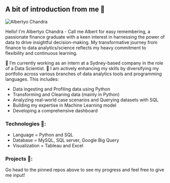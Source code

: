 ## A bit of introduction from me 👋

![Albertyo Chandra](https://github.com/Albertyoch/Albertyoch/assets/117698723/c0daf6a4-86c0-49a4-b1d6-92ac032aa9e8)

Hello! I'm Albertyo Chandra - Call me Albert for easy remembering, a passionate finance graduate with a keen interest in harnessing the power of data to drive insightful decision-making. My transformative journey from finance to data analytics/science reflects my heavy commitment to flexibility and continuous learning.

🔭 I’m currently working as an intern at a Sydney-based company in the role of a Data Scientist. 
🌱 I am actively enhancing my skills by diversifying my portfolio across various branches of data analytics tools and programming languages. This includes:
- Data ingesting and Profiling data using Python
- Transforming and Cleaning data (mainly in Python)
- Analyzing real-world case scenarios and Querying datasets with SQL
- Building my expertise in Machine Learning model
- Developing a comprehensive dashboard


### Technologies 🔎:
- Language = Python and SQL
- Database = MySQL, SQL server, Google Big Query
- Visualization = Tableau and Excel

### Projects 📝:
Go head to the pinned repos above to see my progress and feel free to give me input!





